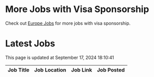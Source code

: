 # More Jobs with Visa Sponsorship

Check out [Europe Jobs](https://github.com/sureshparimi/europejobs#latest-jobs) for more jobs with visa sponsorship.

# Latest Jobs

This page is updated at September 17, 2024 18:10:41

| Job Title | Job Location | Job Link | Job Posted |
| --- | --- | --- | --- |
